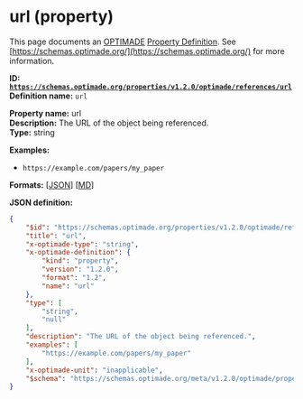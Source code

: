 # url (property)
This page documents an [OPTIMADE](https://www.optimade.org/) [Property Definition](https://schemas.optimade.org/#definitions). See [https://schemas.optimade.org/](https://schemas.optimade.org/) for more information.

**ID: [`https://schemas.optimade.org/properties/v1.2.0/optimade/references/url`](https://schemas.optimade.org/properties/v1.2.0/optimade/references/url)**  
**Definition name:** `url`

**Property name:** url  
**Description:** The URL of the object being referenced.  
**Type:** string  



**Examples:**

- `https://example.com/papers/my_paper`

**Formats:** [[JSON](url.json)] [[MD](url.md)]

**JSON definition:**

``` json
{
    "$id": "https://schemas.optimade.org/properties/v1.2.0/optimade/references/url",
    "title": "url",
    "x-optimade-type": "string",
    "x-optimade-definition": {
        "kind": "property",
        "version": "1.2.0",
        "format": "1.2",
        "name": "url"
    },
    "type": [
        "string",
        "null"
    ],
    "description": "The URL of the object being referenced.",
    "examples": [
        "https://example.com/papers/my_paper"
    ],
    "x-optimade-unit": "inapplicable",
    "$schema": "https://schemas.optimade.org/meta/v1.2.0/optimade/property_definition.md"
}
```